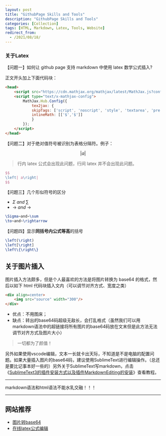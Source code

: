 ```yaml
---
layout: post
title: "GithubPage Skills and Tools"
description: "GithubPage Skills and Tools"
categories: [Collection]
tags: [HTML, Markdown, Latex, Tools, Website]
redirect_from:
  - /2021/08/18/
---
```


<head>
    <script src="https://cdn.mathjax.org/mathjax/latest/MathJax.js?config=TeX-AMS-MML_HTMLorMML" type="text/javascript"></script>
    <script type="text/x-mathjax-config">
        MathJax.Hub.Config({
            tex2jax: {
            skipTags: ['script', 'noscript', 'style', 'textarea', 'pre'],
            inlineMath: [['$','$']]
            }
        });
    </script>
</head>

### 关于Latex

【问题一】如何让 github page 支持 markdown 中使用 latex 数学公式插入?

正文开头加上下面代码块：

```html
<head>
    <script src="https://cdn.mathjax.org/mathjax/latest/MathJax.js?config=TeX-AMS-MML_HTMLorMML" type="text/javascript"></script>
    <script type="text/x-mathjax-config">
        MathJax.Hub.Config({
            tex2jax: {
            skipTags: ['script', 'noscript', 'style', 'textarea', 'pre'],
            inlineMath: [['$','$']]
            }
        });
    </script>
</head>
```

【问题二】对于绝对值符号被识别为表格分隔符。例子：

$$
|a|
$$

> 行内 latex 公式会出现此问题，行间 latex 并不会出现此问题。

```latex
$$
\left| a\right|
$$
```

【问题三】几个形似符号的区分

- $\Sigma~and~\sum$
- $\to~and~\rightarrow$

```latex
\Sigma~and~\sum
\to~and~\rightarrow
```

【问题四】显示**同括号内公式等高**的括号

```latex
\left(\right)
\left[\right]
\left\{\right\}
```

## 关于图片插入

图片插入方法颇多，但是个人最喜欢的方法是将图片转换为 base64 的格式，然后以如下 html 代码块插入文内（可以调节对齐方式、宽度之类）

```html
<div align=center>
    <img src="source" width="300"/>
</div>
```

- 优点：不用图床；
- 缺点：转出的base64码超级无敌长，会打乱格式（虽然我们可以用markdown语法中的超链接将所有图片的base64码放在文末但是此方法无法调节对齐方式及图片大小）

> 一切都为了颜值！

另外如果使用vscode编辑，文本一长就卡出天际，不知道是不是电脑的配置问题。如果大量插入图片的base64码，建议使用SublimeText进行编辑操作。（总还是要比记事本好一些的）另外关于SublimeText写markdown，点击《[SublimeText3的插件安装方式以及插件MarkdownEditing的安装](https://authurwhywait.github.io/blog/2021/02/23/sublime_text3/)》查看教程。

---

markdown语法和html语法不能水乳交融！！！

---

## 网站推荐

- [图片转base64](https://oktools.net/image2base64)
- [在线latex公式编辑](https://www.latexlive.com/)
